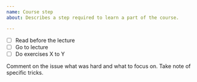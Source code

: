 ```yaml
---
name: Course step
about: Describes a step required to learn a part of the course.

---
```


- [ ] Read before the lecture
- [ ] Go to lecture
- [ ] Do exercises X to Y

Comment on the issue what was hard and what to focus on. Take note of specific tricks.
